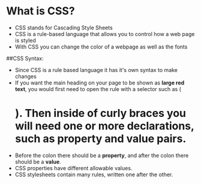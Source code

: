 # What is CSS?

* CSS stands for Cascading Style Sheets
* CSS is a rule-based language that allows you to control how a web page is styled
* With CSS you can change the color of a webpage as well as the fonts

##CSS Syntax:

* Since CSS is a rule based language it has it's own syntax to make changes
* If you want the main heading on your page to be shown as **large red text**, you would first need to open the rule with a selector such as (<h1>). Then inside of **curly braces** you will need one or more **declarations**, such as **property** and **value** pairs.
* Before the colon there should be a **property**, and after the colon there should be a **value**.
* CSS properties have different allowable values.
* CSS stylesheets contain many rules, written one after the other. 



